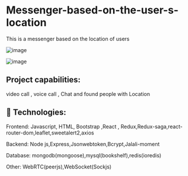 # Messenger-based-on-the-user-s-location
  This is a messenger based on the location of users

![image](https://user-images.githubusercontent.com/107199800/204584963-6ba30052-ba17-468b-bd88-e12b901dcac8.png)


![image](https://user-images.githubusercontent.com/107199800/204828686-7d329597-165a-4751-8a58-2c8c58d1385f.png)


## Project capabilities:

video call , voice call , Chat and found people with Location

    
## 🚀 Technologies:
  Frontend:
    Javascript, HTML, Bootstrap ,React , Redux,Redux-saga,react-router-dom,leaflet,sweetalert2,axios
    
  Backend:
    Node js,Express,Jsonwebtoken,Bcrypt,Jalali-moment
    
  Database:
    mongodb(mongoose),mysql(bookshelf),redis(ioredis)
    
  Other:
    WebRTC(peerjs),WebSocket(Sockjs)
